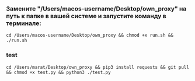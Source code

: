 ### Замените "/Users/macos-username/Desktop/own_proxy" на путь к папке в вашей системе и запустите команду в терминале:

`cd /Users/macos-username/Desktop/own_proxy && chmod +x run.sh && ./run.sh`


### test

`cd /Users/marat/Desktop/own_proxy && pip3 install requests && git pull && chmod +x test.py && python3 ./test.py`